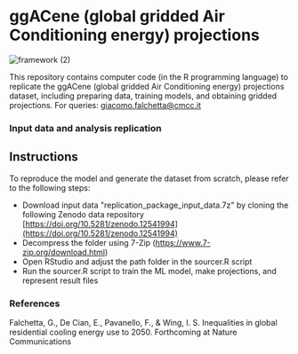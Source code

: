 # ggACene (global gridded Air Conditioning energy) projections

![framework (2)](https://github.com/giacfalk/ggACene/assets/36954873/3ffea590-b7dd-40ef-a706-b879ab5fa2c5)

This repository contains computer code (in the R programming language) to replicate the ggACene (global gridded Air Conditioning energy) projections dataset, including preparing data, training models, and obtaining gridded projections. For queries: giacomo.falchetta@cmcc.it

### Input data and analysis replication

## Instructions
To reproduce the model and generate the dataset from scratch, please refer to the following steps:
- Download input data "replication_package_input_data.7z" by cloning the following Zenodo data repository [https://doi.org/10.5281/zenodo.12541994](https://doi.org/10.5281/zenodo.12541994)
- Decompress the folder using 7-Zip (https://www.7-zip.org/download.html)
- Open RStudio and adjust the path folder in the sourcer.R script
- Run the sourcer.R script to train the ML model, make projections, and represent result files

### References
Falchetta, G., De Cian, E., Pavanello, F., & Wing, I. S. Inequalities in global residential cooling energy use to 2050. Forthcoming at Nature Communications
